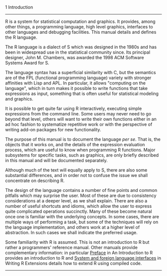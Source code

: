 1 Introduction

---

R is a system for statistical computation and graphics. It provides,
among other things, a programming language, high level graphics,
interfaces to other languages and debugging facilities. This manual
details and defines the R language.

The R language is a dialect of S which was designed in the 1980s and has
been in widespread use in the statistical community since. Its principal
designer, John M. Chambers, was awarded the 1998 ACM Software Systems
Award for S.

The language syntax has a superficial similarity with C, but the
semantics are of the FPL (functional programming language) variety with
stronger affinities with Lisp and APL. In particular, it allows
"computing on the language", which in turn makes it possible to write
functions that take expressions as input, something that is often useful
for statistical modeling and graphics.

It is possible to get quite far using R interactively, executing
simple expressions from the command line. Some
users may never need to go beyond that level, others will want to write
their own functions either in an ad hoc fashion to systematize
repetitive work or with the perspective of writing add-on packages for
new functionality.

The purpose of this manual is to document the language _per se_. That
is, the objects that it works on, and the details of the expression
evaluation process, which are useful to know when programming R
functions. Major subsystems for specific tasks, such as graphics, are
only briefly described in this manual and will be documented separately.

Although much of the text will equally apply to S, there are also some
substantial differences, and in order not to confuse the issue we shall
concentrate on describing R.

The design of the language contains a number of fine points and common
pitfalls which may surprise the user. Most of these are due to
consistency considerations at a deeper level, as we shall explain. There
are also a number of useful shortcuts and idioms, which allow the user
to express quite complicated operations succinctly. Many of these become
natural once one is familiar with the underlying concepts. In some
cases, there are multiple ways of performing a task, but some of the
techniques will rely on the language implementation, and others work at
a higher level of abstraction. In such cases we shall indicate the
preferred usage.

Some familiarity with R is assumed. This is not an introduction to R but
rather a programmers' reference manual. Other manuals provide
complementary information: in particular
[Preface](./R-intro.html#Preface) in An Introduction to R provides an
introduction to R and [System and foreign language interfaces](./R-exts.html#System-and-foreign-language-interfaces) in
Writing R Extensions details how to extend R using compiled code.

---
